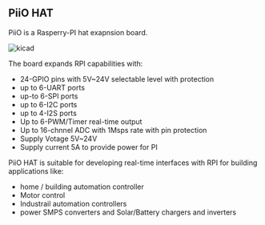 
## PiiO HAT


PiiO is a Rasperry-PI hat exapnsion board. 

![kicad](https://user-images.githubusercontent.com/58411599/109783149-57d89780-7c12-11eb-9fc4-cb6349e3340b.jpg)

The board expands RPI capabilities with:
* 24-GPIO pins with 5V~24V selectable level with protection
* up to 6-UART ports
* up-to 6-SPI ports
* up to 6-I2C ports
* up to 4-I2S ports 
* Up to 6-PWM/Timer real-time output
* Up to 16-chnnel ADC with 1Msps rate with pin protection 
* Supply Votage 5V~24V
* Supply current 5A to provide power for PI 



PiiO HAT is suitable for developing real-time interfaces with RPI for building applications like:
* home / building automation controller
* Motor control
* Industrail automation controllers 
* power SMPS converters and Solar/Battery chargers and inverters 


